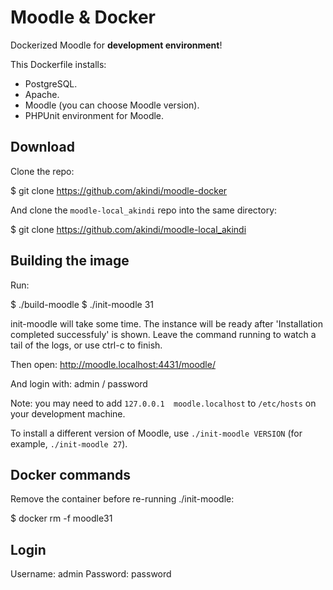 Moodle & Docker
===============

Dockerized Moodle for **development environment**!

This Dockerfile installs:

 - PostgreSQL.
 - Apache.
 - Moodle (you can choose Moodle version).
 - PHPUnit environment for Moodle.


## Download

Clone the repo:

  $ git clone https://github.com/akindi/moodle-docker

And clone the `moodle-local_akindi` repo into the same directory:

  $ git clone https://github.com/akindi/moodle-local_akindi


## Building the image

Run:

  $ ./build-moodle
  $ ./init-moodle 31

init-moodle will take some time. The instance will be ready after 'Installation
completed successfuly' is shown. Leave the command running to watch a tail of
the logs, or use ctrl-c to finish.

Then open: http://moodle.localhost:4431/moodle/

And login with: admin / password

Note: you may need to add `127.0.0.1  moodle.localhost` to `/etc/hosts` on your
development machine.

To install a different version of Moodle, use `./init-moodle VERSION` (for
example, `./init-moodle 27`).

## Docker commands

Remove the container before re-running ./init-moodle:

  $ docker rm -f moodle31


## Login

Username: admin
Password: password
